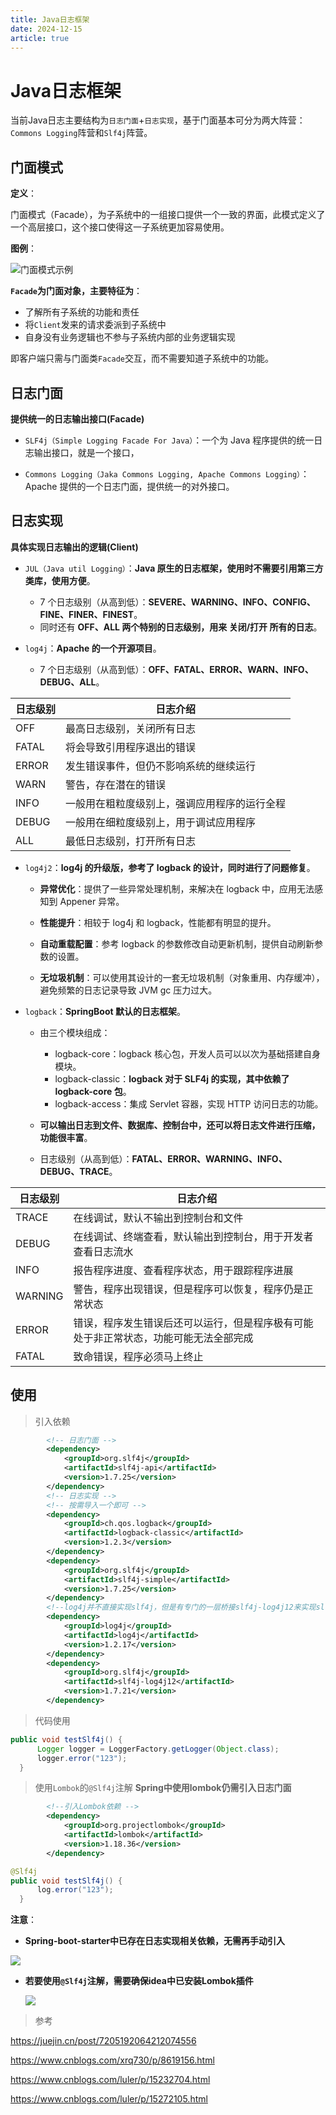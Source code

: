 ```yaml
---
title: Java日志框架
date: 2024-12-15
article: true
---
```




# Java日志框架

当前Java日志主要结构为`日志门面`+`日志实现`，基于门面基本可分为两大阵营：`Commons Logging`阵营和`Slf4j`阵营。

## 门面模式

**定义**：

门面模式（Facade），为子系统中的一组接口提供一个一致的界面，此模式定义了一个高层接口，这个接口使得这一子系统更加容易使用。

**图例**：

![门面模式示例](https://winkik.github.io/picx-images-hosting/image.4jo5scjl8p.png)

**`Facade`为门面对象，主要特征为**：

- 了解所有子系统的功能和责任
- 将`Client`发来的请求委派到子系统中
- 自身没有业务逻辑也不参与子系统内部的业务逻辑实现

即客户端只需与门面类`Facade`交互，而不需要知道子系统中的功能。

## 日志门面

**提供统一的日志输出接口(Facade)**

- `SLF4j（Simple Logging Facade For Java）`：一个为 Java 程序提供的统一日志输出接口，就是一个接口，

- `Commons Logging（Jaka Commons Logging, Apache Commons Logging）`：Apache 提供的一个日志门面，提供统一的对外接口。

## 日志实现

**具体实现日志输出的逻辑(Client)**

- `JUL（Java util Logging）`：**Java 原生的日志框架，使用时不需要引用第三方类库，使用方便**。
  - 7 个日志级别（从高到低）：**SEVERE、WARNING、INFO、CONFIG、FINE、FINER、FINEST**。
  - 同时还有 **OFF、ALL 两个特别的日志级别，用来 关闭/打开 所有的日志**。

- `log4j`：**Apache 的一个开源项目**。
  - 7 个日志级别（从高到低）：**OFF、FATAL、ERROR、WARN、INFO、DEBUG、ALL**。

| 日志级别 | 日志介绍                                     |
| -------- | -------------------------------------------- |
| OFF      | 最高日志级别，关闭所有日志                   |
| FATAL    | 将会导致引用程序退出的错误                   |
| ERROR    | 发生错误事件，但仍不影响系统的继续运行       |
| WARN     | 警告，存在潜在的错误                         |
| INFO     | 一般用在粗粒度级别上，强调应用程序的运行全程 |
| DEBUG    | 一般用在细粒度级别上，用于调试应用程序       |
| ALL      | 最低日志级别，打开所有日志                   |

- `log4j2`：**log4j 的升级版，参考了 logback 的设计，同时进行了问题修复**。

  - **异常优化**：提供了一些异常处理机制，来解决在 logback 中，应用无法感知到 Appener 异常。

  - **性能提升**：相较于 log4j 和 logback，性能都有明显的提升。

  - **自动重载配置**：参考 logback 的参数修改自动更新机制，提供自动刷新参数的设置。

  - **无垃圾机制**：可以使用其设计的一套无垃圾机制（对象重用、内存缓冲），避免频繁的日志记录导致 JVM gc 压力过大。

- `logback`：**SpringBoot 默认的日志框架**。

  - 由三个模块组成：
    - logback-core：logback 核心包，开发人员可以以次为基础搭建自身模块。
    - logback-classic：**logback 对于 SLF4j 的实现，其中依赖了 logback-core 包**。
    - logback-access：集成 Servlet 容器，实现 HTTP 访问日志的功能。

  - **可以输出日志到文件、数据库、控制台中，还可以将日志文件进行压缩，功能很丰富**。

  - 日志级别（从高到低）：**FATAL、ERROR、WARNING、INFO、DEBUG、TRACE**。

| 日志级别 | 日志介绍                                                     |
| -------- | ------------------------------------------------------------ |
| TRACE    | 在线调试，默认不输出到控制台和文件                           |
| DEBUG    | 在线调试、终端查看，默认输出到控制台，用于开发者查看日志流水 |
| INFO     | 报告程序进度、查看程序状态，用于跟踪程序进展                 |
| WARNING  | 警告，程序出现错误，但是程序可以恢复，程序仍是正常状态       |
| ERROR    | 错误，程序发生错误后还可以运行，但是程序极有可能处于非正常状态，功能可能无法全部完成 |
| FATAL    | 致命错误，程序必须马上终止                                   |

## 使用

> 引入依赖

```xml
		<!-- 日志门面 -->
		<dependency>
            <groupId>org.slf4j</groupId>
            <artifactId>slf4j-api</artifactId>
            <version>1.7.25</version>
        </dependency>
		<!-- 日志实现 -->
		<!-- 按需导入一个即可 -->
        <dependency>
            <groupId>ch.qos.logback</groupId>
            <artifactId>logback-classic</artifactId>
            <version>1.2.3</version>
        </dependency>
        <dependency>
            <groupId>org.slf4j</groupId>
            <artifactId>slf4j-simple</artifactId>
            <version>1.7.25</version>
        </dependency>
		<!--log4j并不直接实现slf4j，但是有专门的一层桥接slf4j-log4j12来实现slf4j -->
        <dependency>
            <groupId>log4j</groupId>
            <artifactId>log4j</artifactId>
            <version>1.2.17</version>
        </dependency>
        <dependency>
            <groupId>org.slf4j</groupId>
            <artifactId>slf4j-log4j12</artifactId>
            <version>1.7.21</version>
        </dependency>
```

> 代码使用

```java
public void testSlf4j() {
      Logger logger = LoggerFactory.getLogger(Object.class);
      logger.error("123");
  }
```

> 使用`Lombok`的`@Slf4j`注解
**Spring中使用lombok仍需引入日志门面**
```xml
		<!--引入Lombok依赖 -->
		<dependency>
            <groupId>org.projectlombok</groupId>
            <artifactId>lombok</artifactId>
            <version>1.18.36</version>
        </dependency>
```



```java
@Slf4j
public void testSlf4j() {
      log.error("123");
  }
```

**注意**：

- **Spring-boot-starter中已存在日志实现相关依赖，无需再手动引入**

![](https://winkik.github.io/picx-images-hosting/image.2krz273unc.webp)

- **若要使用`@Slf4j`注解，需要确保idea中已安装Lombok插件**

  ![](https://winkik.github.io/picx-images-hosting/image.1vypi6qys5.webp)

> 参考

<https://juejin.cn/post/7205192064212074556>

<https://www.cnblogs.com/xrq730/p/8619156.html>

<https://www.cnblogs.com/luler/p/15232704.html>

<https://www.cnblogs.com/luler/p/15272105.html>